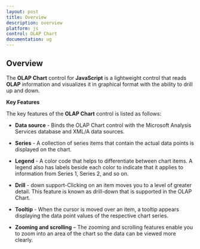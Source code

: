 ```yaml
---
layout: post
title: Overview
description: overview
platform: js
control: OLAP Chart
documentation: ug
---
```


## Overview

The **OLAP Chart** control for **JavaScript** is a lightweight control that reads **OLAP** information and visualizes it in graphical format with the ability to drill up and down.

**Key Features**

The key features of the **OLAP Chart** control is listed as follows:

* **Data source** - Binds the OLAP Chart control with the Microsoft Analysis Services database and XML/A data sources.

* **Series** - A collection of series items that contain the actual data points is displayed on the chart.

* **Legend** - A color code that helps to differentiate between chart items. A legend also has labels beside each color to indicate that it applies to information from Series 1, Series 2, and so on.

* **Drill** - down support-Clicking on an item moves you to a level of greater detail. This feature is known as drill-down that is supported in the OLAP Chart. 

* **Tooltip** - When the cursor is moved over an item, a tooltip appears displaying the data point values of the respective chart series.

* **Zooming and scrolling** – The zooming and scrolling features enable you to zoom into an area of the chart so the data can be viewed more clearly.



